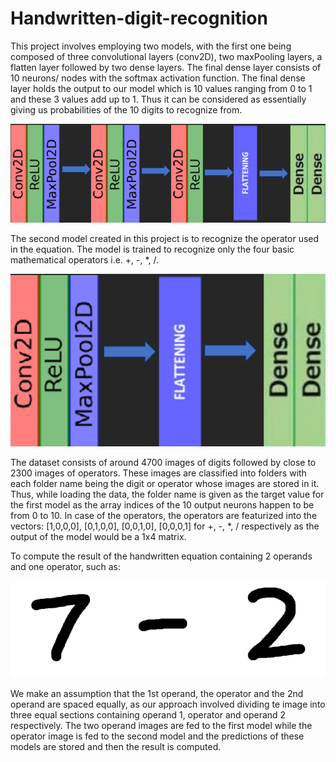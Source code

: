 # Handwritten-digit-recognition

This project involves employing two models, with the first one being composed of three convolutional layers (conv2D), two maxPooling layers, a flatten layer followed by two dense layers. The final dense layer consists of 10 neurons/ nodes with the softmax activation function. The final dense layer holds the output to our model which is 10 values ranging from 0 to 1 and these 3 values add up to 1. Thus it can be considered as essentially giving us probabilities of the 10 digits to recognize from.

![Screenshot](./Screenshot%202025-03-22%20185658.png)

The second model created in this project is to recognize the operator used in the equation. The model is trained to recognize only the four basic mathematical operators i.e. +, -, *, /.

![Screenshot](./Screenshot%202025-03-22%20185713.png)

The dataset consists of around 4700 images of digits followed by close to 2300 images of operators. These images are classified into folders with each folder name being the digit or operator whose images are stored in it. Thus, while loading the data, the folder name is given as the target value for the first model as the array indices of the 10 output neurons happen to be from 0 to 10. In case of the operators, the operators are featurized into the vectors: [1,0,0,0], [0,1,0,0], [0,0,1,0], [0,0,0,1] for +, -, *, / respectively as the output of the model would be a 1x4 matrix.

To compute the result of the handwritten equation containing 2 operands and one operator, such as:

![Screenshot](./Screenshot%202025-03-22%20185938.png)

We make an assumption that the 1st operand, the operator and the 2nd operand are spaced equally, as our approach involved dividing te image into three equal sections containing operand 1, operator and operand 2 respectively. The two operand images are fed to the first model while the operator image is fed to the second model and the predictions of these models are stored and then the result is computed.
